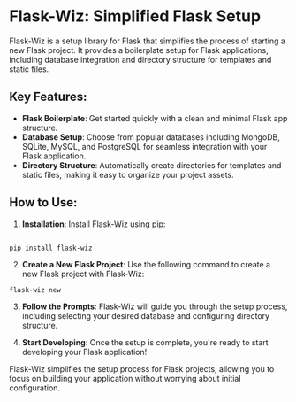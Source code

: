 # Flask-Wiz: Simplified Flask Setup

Flask-Wiz is a setup library for Flask that simplifies the process of starting a new Flask project. It provides a boilerplate setup for Flask applications, including database integration and directory structure for templates and static files.

## Key Features:

- **Flask Boilerplate**: Get started quickly with a clean and minimal Flask app structure.
- **Database Setup**: Choose from popular databases including MongoDB, SQLite, MySQL, and PostgreSQL for seamless integration with your Flask application.
- **Directory Structure**: Automatically create directories for templates and static files, making it easy to organize your project assets.

## How to Use:

1. **Installation**: Install Flask-Wiz using pip:

``` Terminal 

pip install flask-wiz

```


2. **Create a New Flask Project**: Use the following command to create a new Flask project with Flask-Wiz:

```Terminal
flask-wiz new
```

3. **Follow the Prompts**: Flask-Wiz will guide you through the setup process, including selecting your desired database and configuring directory structure.

4. **Start Developing**: Once the setup is complete, you're ready to start developing your Flask application!

Flask-Wiz simplifies the setup process for Flask projects, allowing you to focus on building your application without worrying about initial configuration.
